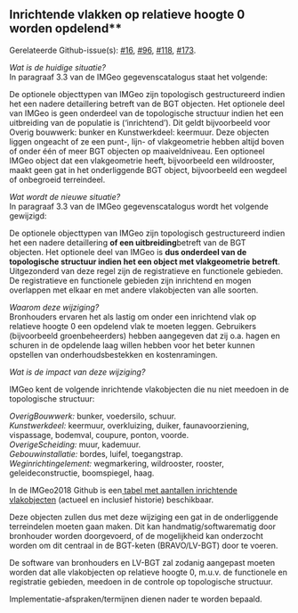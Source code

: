 ## Inrichtende vlakken op relatieve hoogte 0 worden opdelend**  
  
Gerelateerde Github-issue(s): [\#16](https://github.com/Geonovum/IMGeo2018/issues/16), [\#96](https://github.com/Geonovum/IMGeo2018/issues/96), [\#118](https://github.com/Geonovum/IMGeo2018/issues/118), [\#173](https://github.com/Geonovum/IMGeo2018/issues/173).  
  
*Wat is de huidige situatie?*  
In paragraaf 3.3 van de IMGeo gegevenscatalogus staat het volgende:  
  
De optionele objecttypen van IMGeo zijn topologisch gestructureerd indien het
een nadere detaillering betreft van de BGT objecten. Het optionele deel van
IMGeo is geen onderdeel van de topologische structuur indien het een uitbreiding
van de populatie is (‘inrichtend’). Dit geldt bijvoorbeeld voor Overig bouwwerk:
bunker en Kunstwerkdeel: keermuur. Deze objecten liggen ongeacht of ze een
punt-, lijn- of vlakgeometrie hebben altijd boven of onder één of meer BGT
objecten op maaiveldniveau. Een optioneel IMGeo object dat een vlakgeometrie
heeft, bijvoorbeeld een wildrooster, maakt geen gat in het onderliggende BGT
object, bijvoorbeeld een wegdeel of onbegroeid terreindeel.  
  
*Wat wordt de nieuwe situatie?*  
In paragraaf 3.3 van de IMGeo gegevenscatalogus wordt het volgende gewijzigd:  
  
De optionele objecttypen van IMGeo zijn topologisch gestructureerd indien het
een nadere detaillering **of een uitbreiding**betreft van de BGT objecten. Het
optionele deel van IMGeo is **dus onderdeel van de topologische structuur indien
het een object met vlakgeometrie betreft**. Uitgezonderd van deze regel zijn de
registratieve en functionele gebieden. De registratieve en functionele gebieden
zijn inrichtend en mogen overlappen met elkaar en met andere vlakobjecten van
alle soorten.  
  
*Waarom deze wijziging?*  
Bronhouders ervaren het als lastig om onder een inrichtend vlak op relatieve
hoogte 0 een opdelend vlak te moeten leggen. Gebruikers (bijvoorbeeld
groenbeheerders) hebben aangegeven dat zij o.a. hagen en schuren in de opdelende
laag willen hebben voor het beter kunnen opstellen van onderhoudsbestekken en
kostenramingen.  
  
*Wat is de impact van deze wijziging?*  
  
IMGeo kent de volgende inrichtende vlakobjecten die nu niet meedoen in de
topologische structuur:  
  
*OverigBouwwerk:* bunker, voedersilo, schuur.  
*Kunstwerkdeel:* keermuur, overkluizing, duiker, faunavoorziening, vispassage,
bodemval, coupure, ponton, voorde.  
*OverigeScheiding:* muur, kademuur.  
*Gebouwinstallatie:* bordes, luifel, toegangstrap.  
*Weginrichtingelement:* wegmarkering, wildrooster, rooster, geleideconstructie,
boomspiegel, haag.  
  
In de IMGeo2018 Github is een[ tabel met aantallen inrichtende
vlakobjecten](https://github.com/Geonovum/IMGeo2018/blob/master/issues/tabel_inrichtende_vlakobjecten.md) (actueel
en inclusief historie) beschikbaar.  
  
Deze objecten zullen dus met deze wijziging een gat in de onderliggende
terreindelen moeten gaan maken. Dit kan handmatig/softwarematig door bronhouder
worden doorgevoerd, of de mogelijkheid kan onderzocht worden om dit centraal in
de BGT-keten (BRAVO/LV-BGT) door te voeren.  
  
De software van bronhouders en LV-BGT zal zodanig aangepast moeten worden dat
alle vlakobjecten op relatieve hoogte 0, m.u.v. de functionele en registratie
gebieden, meedoen in de controle op topologische structuur.  
  
Implementatie-afspraken/termijnen dienen nader te worden bepaald.
